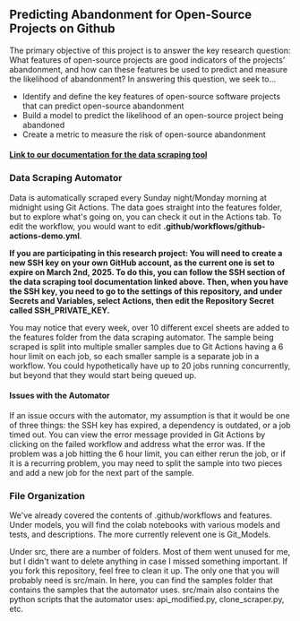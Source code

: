 ## Predicting Abandonment for Open-Source Projects on Github

The primary objective of this project is to answer the key research question: What features of open-source projects are good indicators of the projects’ abandonment, and how can these features be used to predict and measure the likelihood of abandonment? In answering this question, we seek to…

- Identify and define the key features of open-source software projects that can predict open-source abandonment
- Build a model to predict the likelihood of an open-source project being abandoned
- Create a metric to measure the risk of open-source abandonment

#### [Link to our documentation for the data scraping tool](https://docs.google.com/document/d/1Jjpl1xQaMB6FtYWBYjZK0QVgoFTovrYyPYvRcOOTF3k/edit?usp=sharing)


### Data Scraping Automator

Data is automatically scraped every Sunday night/Monday morning at midnight using Git Actions. The data goes straight into the features folder, but to explore what's going on, you can check it out in the Actions tab. To edit the workflow, you would want to edit **.github/workflows/github-actions-demo.yml**.

**If you are participating in this research project: You will need to create a new SSH key on your own GitHub account, as the current one is set to expire on March 2nd, 2025. To do this, you can follow the SSH section of the data scraping tool documentation linked above. Then, when you have the SSH key, you need to go to the settings of this repository, and under Secrets and Variables, select Actions, then edit the Repository Secret called SSH_PRIVATE_KEY.**

You may notice that every week, over 10 different excel sheets are added to the features folder from the data scraping automator. The sample being scraped is split into multiple smaller samples due to Git Actions having a 6 hour limit on each job, so each smaller sample is a separate job in a workflow. You could hypothetically have up to 20 jobs running concurrently, but beyond that they would start being queued up. 

#### Issues with the Automator
If an issue occurs with the automator, my assumption is that it would be one of three things: the SSH key has expired, a dependency is outdated, or a job timed out. You can view the error message provided in Git Actions by clicking on the failed workflow and address what the error was. If the problem was a job hitting the 6 hour limit, you can either rerun the job, or if it is a recurring problem, you may need to split the sample into two pieces and add a new job for the next part of the sample.

### File Organization

We've already covered the contents of .github/workflows and features.
Under models, you will find the colab notebooks with various models and tests, and descriptions. The more currently relevent one is Git_Models.

Under src, there are a number of folders. Most of them went unused for me, but I didn't want to delete anything in case I missed something important. If you fork this repository, feel free to clean it up. The only one that you will probably need is src/main. In here, you can find the samples folder that contains the samples that the automator uses. src/main also contains the python scripts that the automator uses: api_modified.py, clone_scraper.py, etc.




